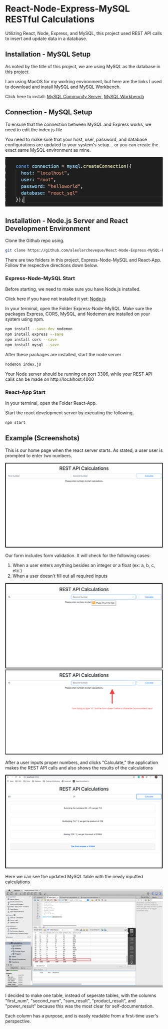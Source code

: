 # React-Node-Express-MySQL RESTful Calculations
Utilizing React, Node, Express, and MySQL, this project used REST API calls to insert and update data in a database. 

## Installation - MySQL Setup

As noted by the title of this project, we are using MySQL as the database in this project.

I am using MacOS for my working environment, but here are the links I used to download and install MySQL and MySQL Workbench.

Click here to install: [MySQL Community Server](https://dev.mysql.com/downloads/mysql/), [MySQL Workbench](https://www.mysql.com/products/workbench/)

## Connection - MySQL Setup

To ensure that the connection between MySQL and Express works, we need to edit the index.js file

You need to make sure that your host, user, password, and database configurations are updated to your system's setup... or you can create the exact same MySQL environment as mine. 

![Image of MySQL Connection](MySQL-Connection.png)

## Installation - Node.js Server and React Development Environment

Clone the Github repo using.

```bash
git clone https://github.com/alexlarcheveque/React-Node-Express-MySQL-RESTCalculations.git
```

There are two folders in this project, Express-Node-MySQL and React-App. Follow the respective directions down below.

### Express-Node-MySQL Start

Before starting, we need to make sure you have Node.js installed.

Click here if you have not installed it yet: [Node.js](https://nodejs.org/en/download/)

In your terminal, open the Folder Express-Node-MySQL. Make sure the packages Express, CORS, MySQL, and Nodemon are installed on your system using npm.

```bash
npm install --save-dev nodemon
npm install express --save
npm install cors --save
npm install mysql --save
```
After these packages are installed, start the node server 

```bash
nodemon index.js
```

Your Node server should be running on port 3306, while your REST API calls can be made on http://localhost:4000

### React-App Start

In your terminal, open the Folder React-App.

Start the react development server by executing the following.

```bash
npm start
```

## Example (Screenshots)

This is our home page when the react server starts. As stated, a user user is prompted to enter two numbers. 

![Home Page](Example-Home.png)

Our form includes form validation. It will check for the following cases:

1. When a user enters anything besides an integer or a float (ex: a, b, c, etc.)
2. When a user doesn't fill out all required inputs 

![Form Validation 1](Example-FormValidation.png)
![Form Validation 2](Example-FormValidationV2.png)

After a user inputs proper numbers, and clicks "Calculate," the application makes the REST API calls and also shows the results of the calculations

![Form Result](Example-FrontEnd.png)

Here we can see the updated MySQL table with the newly inputted calculations

![Table Result](Example-DB.png)

I decided to make one table, instead of seperate tables, with the columns "first_num", "second_num", "sum_result", "product_result", and "power_result" because this was the most clear for self-documentation. 

Each column has a purpose, and is easily readable from a first-time user's perspective.
